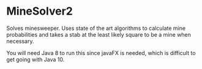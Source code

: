 # MineSolver2

Solves minesweeper. Uses state of the art algorithms to calculate mine probabilities and takes a stab at the least likely square to be a mine when necessary.

You will need Java 8 to run this since javaFX is needed, which is difficult to get going with Java 10.
